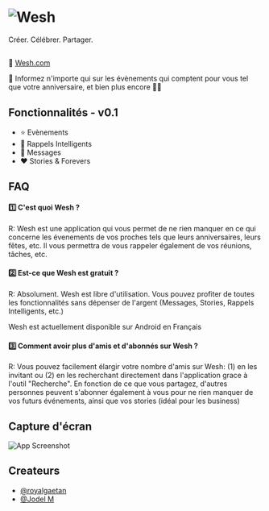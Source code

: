
# ![Wesh](https://us-ms.gr-cdn.com/getresponse-tubnk/photos/e1dbc88f-6474-4403-b1b3-1f354b55a199.png)

Créer.  Célébrer.  Partager.




## 
🔗 [Wesh.com](https://wesh.grwebsite.com/)

📢 Informez n'importe qui sur les évènements qui comptent pour vous tel que votre anniversaire, et bien plus encore 🎉🎁


## Fonctionnalités - v0.1

- ⭐ Evènements
- 🔔 Rappels Intelligents
- 💬 Messages
- ❤ Stories & Forevers


## FAQ

#### 1️⃣ C'est quoi Wesh ?

R: Wesh est une application qui vous permet de ne rien manquer en ce qui concerne les évenements de vos proches tels que leurs anniversaires, leurs fêtes, etc. Il vous permettra de vous rappeler également de vos réunions, tâches, etc.

#### 2️⃣ Est-ce que Wesh est gratuit ?

R: Absolument. Wesh est libre d'utilisation. Vous pouvez profiter de toutes les fonctionnalités sans dépenser de l'argent (Messages, Stories, Rappels Intelligents, etc.)

Wesh est actuellement disponible sur Android en Français

#### 3️⃣ Comment avoir plus d'amis et d'abonnés sur Wesh ?

R: Vous pouvez facilement élargir votre nombre d'amis sur Wesh: (1) en les invitant ou (2) en les recherchant directement dans l'application grace à l'outil "Recherche". En fonction de ce que vous partagez, d'autres personnes peuvent s'abonner également à vous pour ne rien manquer de vos futurs événements, ainsi que vos stories (idéal pour les business)


## Capture d'écran

![App Screenshot](https://us-ms.gr-cdn.com/getresponse-tubnk/photos/71ad93cc-8833-469b-b99c-374e87060417.png)


## Createurs

- [@royalgaetan](https://github.com/royalgaetan)
- [@Jodel M](https://www.facebook.com/mjdubuzz.lenfantzeutre)

